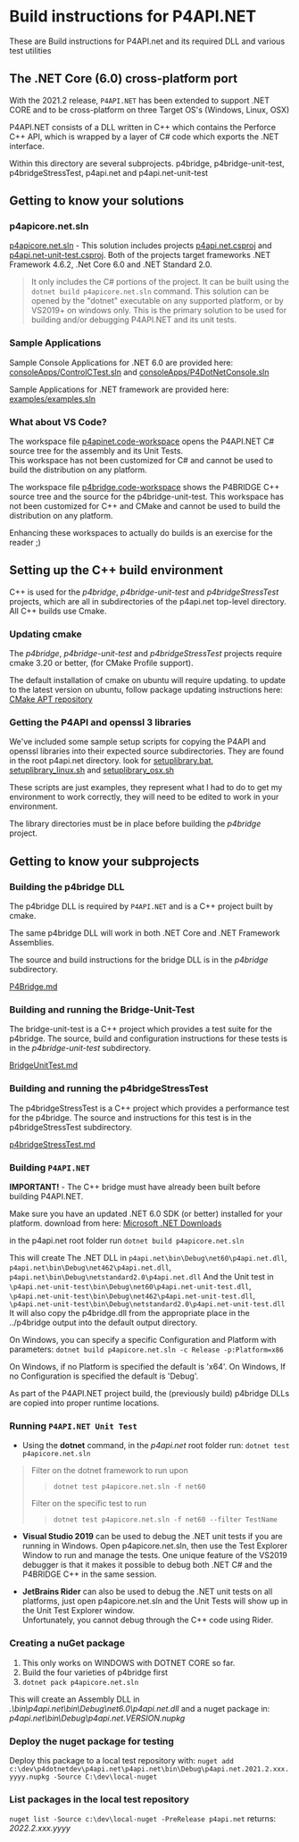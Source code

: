 # Build instructions for P4API.NET 

These are Build instructions for P4API.net and its required DLL and various test utilities

## The .NET Core (6.0) cross-platform port

With the 2021.2 release, `P4API.NET` has been extended to support .NET CORE and to be cross-platform on three Target OS's (Windows, Linux, OSX)

P4API.NET consists of a DLL written in C++ which contains the Perforce C++ API, which is wrapped by a layer of C# code which exports the .NET interface.

Within this directory are several subprojects.  p4bridge, p4bridge-unit-test, p4bridgeStressTest, p4api.net and p4api.net-unit-test

## Getting to know your solutions

### p4apicore.net.sln

[p4apicore.net.sln](p4apicore.net.sln) - This solution includes projects [p4api.net.csproj](./p4api.net/p4api.net.csproj)  and [p4api.net-unit-test.csproj](./p4api.net-unit-test/p4api.net-unit-test.csproj). 
Both of the projects target frameworks .NET Framework 4.6.2, .Net Core 6.0 and .NET Standard 2.0.
> It only includes the C# portions of the project.
> It can be built using the `dotnet build p4apicore.net.sln` command.
This solution can be opened by the "dotnet" executable on any supported platform, or by VS2019+ on windows only.
This is the primary solution to be used for building and/or debugging P4API.NET and its unit tests.

### Sample Applications

Sample Console Applications for .NET 6.0 are provided here: 
[consoleApps/ControlCTest.sln](consoleApps/ControlCTest.sln) and [consoleApps/P4DotNetConsole.sln](consoleApps/P4DotNetConsole.sln)

Sample Applications for .NET framework are provided here:
[examples/examples.sln](examples/examples.sln)

### What about VS Code?

The workspace file [p4apinet.code-workspace](./p4apinet.code-workspace) opens the P4API.NET C# source tree for the assembly and its Unit Tests.  
This workspace has not been customized for C# and cannot be used to build the distribution on any platform.

The workspace file [p4bridge.code-workspace](./p4bridge.code-workspace) shows the P4BRIDGE C++ source tree and the source for the p4bridge-unit-test. 
This workspace has not been customized for C++ and CMake and cannot be used to build the distribution on any platform.

Enhancing these workspaces to actually do builds is an exercise for the reader ;)

## Setting up the C++ build environment

C++ is used for the *p4bridge*, *p4bridge-unit-test* and *p4bridgeStressTest* projects, which are all in subdirectories of the p4api.net top-level directory.   All C++ builds use Cmake.

### Updating cmake

The *p4bridge*, *p4bridge-unit-test* and *p4bridgeStressTest* projects require cmake 3.20 or better, (for CMake Profile support).

The default installation of cmake on ubuntu will require updating.
to update to the latest version on ubuntu, follow package updating instructions here: [CMake APT repository](https://apt.kitware.com)

### Getting the P4API and openssl 3 libraries

We've included some sample setup scripts for copying the P4API and openssl libraries into their expected source subdirectories.  They are found in the root p4api.net directory.
look for [setuplibrary.bat](./setuplibrary.bat), [setuplibrary_linux.sh](./setuplibrary_linux.sh) and [setuplibrary_osx.sh](./setuplibrary_osx.sh)

These scripts are just examples, they represent what I had to do to get my environment to work correctly, they will need to be edited to work in your environment.

The library directories must be in place before building the *p4bridge* project.

## Getting to know your subprojects

### Building the **p4bridge DLL**

The p4bridge DLL is required by `P4API.NET` and is a C++ project built by cmake.

The same p4bridge DLL will work in both .NET Core and .NET Framework Assemblies.

The source and build instructions for the bridge DLL is in the *p4bridge* subdirectory.

 [P4Bridge.md](p4bridge/P4Bridge.md)

### Building and running the **Bridge-Unit-Test**

The bridge-unit-test is a C++ project which provides a test suite for the p4bridge.
The source, build and configuration instructions for these tests is in the *p4bridge-unit-test* subdirectory.

 [BridgeUnitTest.md](p4bridge-unit-test/BridgeUnitTest.md)

### Building and running the **p4bridgeStressTest**

 The p4bridgeStressTest is a C++ project which provides a performance test for the p4bridge. The source and instructions for this test is in the p4bridgeStressTest subdirectory.

 [p4bridgeStressTest.md](p4bridgeStressTest/p4bridgeStressTest.md)

### Building `P4API.NET`

**IMPORTANT!** - The C++ bridge must have already been built before building P4API.NET.

Make sure you have an updated .NET 6.0 SDK (or better) installed for your platform.
download from here: [Microsoft .NET Downloads](https://dotnet.microsoft.com/download)

in the p4api.net root folder run
`dotnet build p4apicore.net.sln`

 This will create The .NET DLL in `p4api.net\bin\Debug\net60\p4api.net.dll`, `p4api.net\bin\Debug\net462\p4api.net.dll`, `p4api.net\bin\Debug\netstandard2.0\p4api.net.dll`
 And the Unit test in `\p4api.net-unit-test\bin\Debug\net60\p4api.net-unit-test.dll`, `\p4api.net-unit-test\bin\Debug\net462\p4api.net-unit-test.dll`, `\p4api.net-unit-test\bin\Debug\netstandard2.0\p4api.net-unit-test.dll`
 It will also copy the p4bridge.dll from the appropriate place in the ../p4bridge output into the default output directory.

 On Windows, you can specify a specific Configuration and Platform with parameters:
 `dotnet build p4apicore.net.sln -c Release -p:Platform=x86`

 On Windows, if no Platform is specified the default is 'x64'.
 On Windows, If no Configuration is specified the default is 'Debug'.

As part of the P4API.NET project build, the (previously build) p4bridge DLLs are copied 
into proper runtime locations. 

### Running `P4API.NET Unit Test`

* Using the **dotnet** command,  in the *p4api.net* root folder run:
`dotnet test p4apicore.net.sln`

> Filter on the dotnet framework to run upon
>> `dotnet test p4apicore.net.sln -f net60`
>
> Filter on the specific test to run
>> `dotnet test p4apicore.net.sln -f net60 --filter TestName`


* **Visual Studio 2019** can be used to debug the .NET unit tests if you are running in Windows.
Open p4apicore.net.sln, then use the Test Explorer Window to run and manage the tests.
One unique feature of the VS2019 debugger is that it makes it possible to debug both .NET  C# and the P4BRIDGE C++ in the same session.

* **JetBrains Rider** can also be used to debug the .NET unit tests on all platforms,  just open p4apicore.net.sln and the Unit Tests will show up in the Unit Test Explorer window.  
Unfortunately, you cannot debug through the C++ code using Rider.

### Creating a nuGet package

1. This only works on WINDOWS with DOTNET CORE so far.
2. Build the four varieties of p4bridge first
3. `dotnet pack p4apicore.net.sln`

This will create an Assembly DLL in *.\bin\p4api.net\bin\Debug\net6.0\p4api.net.dll*
and a nuget package in:
*p4api.net\bin\Debug\p4api.net.VERSION.nupkg*

### Deploy the nuget package for testing

Deploy this package to a local test repository with: 
`nuget add c:\dev\p4dotnetdev\p4api.net\p4api.net\bin\Debug\p4api.net.2021.2.xxx.yyyy.nupkg -Source C:\dev\local-nuget`

### List packages in the local test repository

`nuget list -Source c:\dev\local-nuget -PreRelease p4api.net`
returns: *2022.2.xxx.yyyy*
